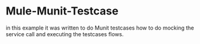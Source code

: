 # Mule-Munit-Testcase

in this example it was written to do Munit testcases how to do mocking the service call and executing the testcases flows.
